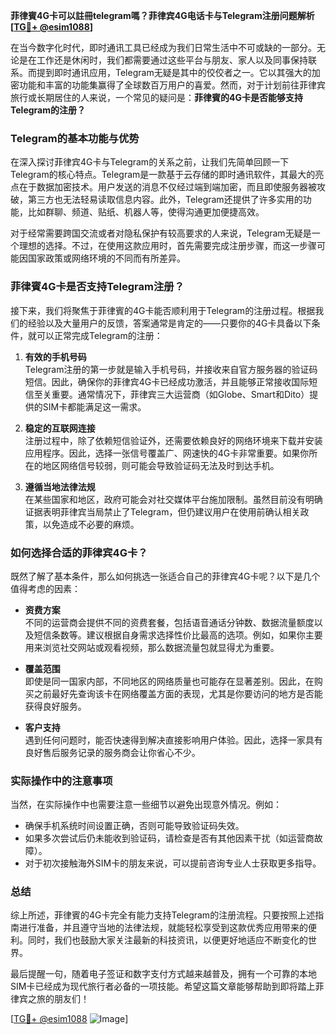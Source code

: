 **菲律賓4G卡可以註冊telegram嗎？菲律宾4G电话卡与Telegram注册问题解析[[TG💪+ @esim1088](https://t.me/s/esim1088)]**

在当今数字化时代，即时通讯工具已经成为我们日常生活中不可或缺的一部分。无论是在工作还是休闲时，我们都需要通过这些平台与朋友、家人以及同事保持联系。而提到即时通讯应用，Telegram无疑是其中的佼佼者之一。它以其强大的加密功能和丰富的功能集赢得了全球数百万用户的喜爱。然而，对于计划前往菲律宾旅行或长期居住的人来说，一个常见的疑问是：**菲律賓的4G卡是否能够支持Telegram的注册？**

### Telegram的基本功能与优势

在深入探讨菲律宾4G卡与Telegram的关系之前，让我们先简单回顾一下Telegram的核心特点。Telegram是一款基于云存储的即时通讯软件，其最大的亮点在于数据加密技术。用户发送的消息不仅经过端到端加密，而且即使服务器被攻破，第三方也无法轻易读取信息内容。此外，Telegram还提供了许多实用的功能，比如群聊、频道、贴纸、机器人等，使得沟通更加便捷高效。

对于经常需要跨国交流或者对隐私保护有较高要求的人来说，Telegram无疑是一个理想的选择。不过，在使用这款应用时，首先需要完成注册步骤，而这一步骤可能因国家政策或网络环境的不同而有所差异。

### 菲律賓4G卡是否支持Telegram注册？

接下来，我们将聚焦于菲律賓的4G卡能否顺利用于Telegram的注册过程。根据我们的经验以及大量用户的反馈，答案通常是肯定的——只要你的4G卡具备以下条件，就可以正常完成Telegram的注册：

1. **有效的手机号码**  
   Telegram注册的第一步就是输入手机号码，并接收来自官方服务器的验证码短信。因此，确保你的菲律宾4G卡已经成功激活，并且能够正常接收国际短信至关重要。通常情况下，菲律宾三大运营商（如Globe、Smart和Dito）提供的SIM卡都能满足这一需求。

2. **稳定的互联网连接**  
   注册过程中，除了依赖短信验证外，还需要依赖良好的网络环境来下载并安装应用程序。因此，选择一张信号覆盖广、网速快的4G卡非常重要。如果你所在的地区网络信号较弱，则可能会导致验证码无法及时到达手机。

3. **遵循当地法律法规**  
   在某些国家和地区，政府可能会对社交媒体平台施加限制。虽然目前没有明确证据表明菲律宾当局禁止了Telegram，但仍建议用户在使用前确认相关政策，以免造成不必要的麻烦。

### 如何选择合适的菲律宾4G卡？

既然了解了基本条件，那么如何挑选一张适合自己的菲律宾4G卡呢？以下是几个值得考虑的因素：

- **资费方案**  
  不同的运营商会提供不同的资费套餐，包括语音通话分钟数、数据流量额度以及短信条数等。建议根据自身需求选择性价比最高的选项。例如，如果你主要用来浏览社交网站或观看视频，那么数据流量包就显得尤为重要。

- **覆盖范围**  
  即使是同一国家内部，不同地区的网络质量也可能存在显著差别。因此，在购买之前最好先查询该卡在网络覆盖方面的表现，尤其是你要访问的地方是否能获得良好服务。

- **客户支持**  
  遇到任何问题时，能否快速得到解决直接影响用户体验。因此，选择一家具有良好售后服务记录的服务商会让你省心不少。

### 实际操作中的注意事项

当然，在实际操作中也需要注意一些细节以避免出现意外情况。例如：

- 确保手机系统时间设置正确，否则可能导致验证码失效。
- 如果多次尝试后仍未能收到验证码，请检查是否有其他因素干扰（如运营商故障）。
- 对于初次接触海外SIM卡的朋友来说，可以提前咨询专业人士获取更多指导。

### 总结

综上所述，菲律賓的4G卡完全有能力支持Telegram的注册流程。只要按照上述指南进行准备，并且遵守当地的法律法规，就能轻松享受到这款优秀应用带来的便利。同时，我们也鼓励大家关注最新的科技资讯，以便更好地适应不断变化的世界。

最后提醒一句，随着电子签证和数字支付方式越来越普及，拥有一个可靠的本地SIM卡已经成为现代旅行者必备的一项技能。希望这篇文章能够帮助到即将踏上菲律宾之旅的朋友们！

[[TG💪+ @esim1088](https://t.me/s/esim1088) ![Image](https://i.postimg.cc/4NQfJmqS/Snipaste-2025-05-13-00-14-12.png)]